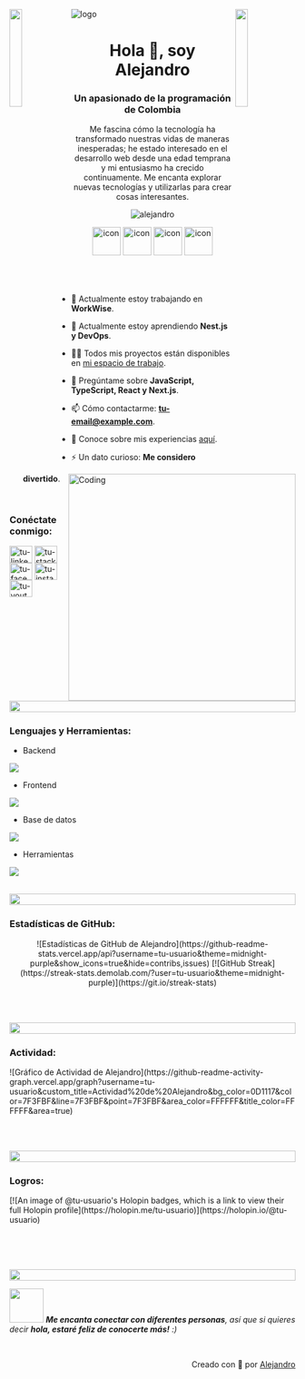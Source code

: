 ![logo](supun-new.png)
<img align="left" src="https://user-images.githubusercontent.com/65187002/144930161-2f783401-8d27-4fdf-a2f7-cc0ba32f1f1f.gif" width="21%" style="display:inline;"><img align="right" src="https://user-images.githubusercontent.com/65187002/144930161-2f783401-8d27-4fdf-a2f7-cc0ba32f1f1f.gif" width="21%" style="display:inline;">

<h1 align="center">Hola 👋, soy Alejandro</h1>
<h3 align="center">Un apasionado de la programación de Colombia</h3>
<p align="center">Me fascina cómo la tecnología ha transformado nuestras vidas de maneras inesperadas; he estado interesado en el desarrollo web desde una edad temprana y mi entusiasmo ha crecido continuamente. Me encanta explorar nuevas tecnologías y utilizarlas para crear cosas interesantes.</p>
<p align="center"> 
 <img src="https://komarev.com/ghpvc/?username=tu-usuario&label=Profile%20views&color=0e75b6&style=flat" alt="alejandro" /> 
</p>

<div align="center">
  <img src="https://techstack-generator.vercel.app/js-icon.svg" alt="icon" width="50" height="50" />
  <img src="https://techstack-generator.vercel.app/ts-icon.svg" alt="icon" width="50" height="50" />
  <img src="https://techstack-generator.vercel.app/react-icon.svg" alt="icon" width="50" height="50" />
  <img src="https://techstack-generator.vercel.app/nextjs-icon.svg" alt="icon" width="50" height="50" />
</div>

<br>

<img align="right" alt="Coding" width="400" src="https://user-images.githubusercontent.com/74038190/229223263-cf2e4b07-2615-4f87-9c38-e37600f8381a.gif">
<br><br>

- 🔭 Actualmente estoy trabajando en **WorkWise**.

- 🌱 Actualmente estoy aprendiendo **Nest.js y DevOps**.

- 👨‍💻 Todos mis proyectos están disponibles en [mi espacio de trabajo](http://tu-url-de-proyectos).

- 💬 Pregúntame sobre **JavaScript, TypeScript, React y Next.js**.

- 📫 Cómo contactarme: **tu-email@example.com**.

- 📄 Conoce sobre mis experiencias [aquí](http://tu-url-de-experiencias).

- ⚡ Un dato curioso: **Me considero divertido**.

<br>
<h3 align="left">Conéctate conmigo:</h3>
<p align="left">
<a href="https://linkedin.com/in/tu-linkedin" target="blank"><img align="center" src="https://raw.githubusercontent.com/rahuldkjain/github-profile-readme-generator/master/src/images/icons/Social/linked-in-alt.svg" alt="tu-linkedin" height="30" width="40" /></a>
<a href="https://stackoverflow.com/users/tu-stackoverflow" target="blank"><img align="center" src="https://raw.githubusercontent.com/rahuldkjain/github-profile-readme-generator/master/src/images/icons/Social/stack-overflow.svg" alt="tu-stackoverflow" height="30" width="40" /></a>
<a href="https://fb.com/tu-facebook" target="blank"><img align="center" src="https://raw.githubusercontent.com/rahuldkjain/github-profile-readme-generator/master/src/images/icons/Social/facebook.svg" alt="tu-facebook" height="30" width="40" /></a>
<a href="https://instagram.com/tu-instagram" target="blank"><img align="center" src="https://raw.githubusercontent.com/rahuldkjain/github-profile-readme-generator/master/src/images/icons/Social/instagram.svg" alt="tu-instagram" height="30" width="40" /></a>
<a href="https://www.youtube.com/tu-youtube" target="blank"><img align="center" src="https://raw.githubusercontent.com/rahuldkjain/github-profile-readme-generator/master/src/images/icons/Social/youtube.svg" alt="tu-youtube" height="30" width="40" /></a>
</p>
<br>

<img src="https://i.imgur.com/dBaSKWF.gif" height="20" width="100%">

<h3 align="left">Lenguajes y Herramientas:</h3>

- Backend
<p align="left">
  <a href="https://skillicons.dev">
    <img src="https://skillicons.dev/icons?i=nodejs,express,nestjs" />
  </a>
</p>

- Frontend
<p align="left">
  <a href="https://skillicons.dev">
    <img src="https://skillicons.dev/icons?i=ts,js,react,nextjs" />
  </a>
</p>

- Base de datos
<p align="left">
  <a href="https://skillicons.dev">
    <img src="https://skillicons.dev/icons?i=mongodb,mysql" />
  </a>
</p>

- Herramientas
<p align="left">
  <a href="https://skillicons.dev">
    <img src="https://skillicons.dev/icons?i=git,github,docker,postman,vscode" />
  </a>
</p>

<br/>

<img src="https://i.imgur.com/dBaSKWF.gif" height="20" width="100%">

<h3 align="left">Estadísticas de GitHub:</h3>
<div align="center">
![Estadísticas de GitHub de Alejandro](https://github-readme-stats.vercel.app/api?username=tu-usuario&theme=midnight-purple&show_icons=true&hide=contribs,issues)
[![GitHub Streak](https://streak-stats.demolab.com/?user=tu-usuario&theme=midnight-purple)](https://git.io/streak-stats)
</div>

<br><br>

<img src="https://i.imgur.com/dBaSKWF.gif" height="20" width="100%">

<h3 align="left">Actividad:</h3>
![Gráfico de Actividad de Alejandro](https://github-readme-activity-graph.vercel.app/graph?username=tu-usuario&custom_title=Actividad%20de%20Alejandro&bg_color=0D1117&color=7F3FBF&line=7F3FBF&point=7F3FBF&area_color=FFFFFF&title_color=FFFFFF&area=true)

<br><br>

<img src="https://i.imgur.com/dBaSKWF.gif" height="20" width="100%">

<h3 align="left">Logros:</h3>
[![An image of @tu-usuario's Holopin badges, which is a link to view their full Holopin profile](https://holopin.me/tu-usuario)](https://holopin.io/@tu-usuario)

<br><br><br>

<img src="https://i.imgur.com/dBaSKWF.gif" height="20" width="100%">

<img src="https://media.giphy.com/media/LnQjpWaON8nhr21vNW/giphy.gif" width="60"> <em><b>Me encanta conectar con diferentes personas</b>, así que si quieres decir <b>hola, estaré feliz de conocerte más!</b> :)</em>

<br>
<p align="right"> Creado con 🧡 por <a href="http://tu-url-de-proyectos">Alejandro</a></p>
